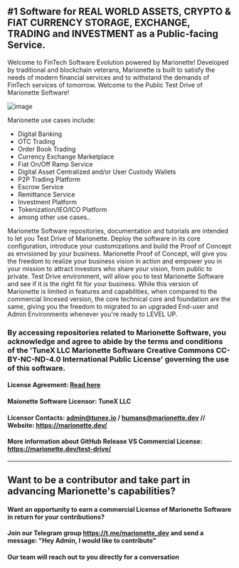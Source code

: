 ## #1 Software for REAL WORLD ASSETS, CRYPTO & FIAT CURRENCY STORAGE, EXCHANGE, TRADING and INVESTMENT as a Public-facing Service.

Welcome to FinTech Software Evolution powered by Marionette! Developed by traditional and blockchain veterans, Marionette is built to satisfy the needs of modern financial services and to withstand the demands of FinTech services of tomorrow. Welcome to the Public Test Drive of Marionette Software!

![image](https://github.com/Marionette-Software/.github/assets/57184189/c7c50cc3-76dc-409a-8f24-133e38ca091f)

Marionette use cases include:

- Digital Banking
- OTC Trading
- Order Book Trading
- Currency Exchange Marketplace
- Fiat On/Off Ramp Service
- Digital Asset Centralized and/or User Custody Wallets
- P2P Trading Platform
- Escrow Service
- Remittance Service
- Investment Platform
- Tokenization/IEO/ICO Platform
- among other use cases..

Marionette Software repositories, documentation and tutorials are intended to let you Test Drive of Marionette. Deploy the software in its core configuration, introduce your customizations and build the Proof of Concept as envisioned by your business. Marionette Proof of Concept, will give you the freedom to realize your business vision in action and empower you in your mission to attract investors who share your vision, from public to private. Test Drive environment, will allow you to test Marionette Software and see if it is the right fit for your business. While this version of Marionette is limited in features and capabilities, when compared to the commercial lincesed version, the core technical core and foundation are the same, giving you the freedom to migrated to an upgraded End-user and Admin Environments whenever you're ready to LEVEL UP.

### By accessing repositories related to Marionette Software, you acknowledge and agree to abide by the terms and conditions of the 'TuneX LLC Marionette Software Creative Commons CC-BY-NC-ND-4.0 International Public License' governing the use of this software.

#### License Agreement: [Read here](https://github.com/Marionette-Software/marionette-configurator/tree/main?tab=License-1-ov-file#tunex-llc-marionette-software-creative-commons-cc-by-nc-nd-40-international-public-license)

#### Maionette Software Licensor: TuneX LLC 
#### Licensor Contacts: admin@tunex.io / humans@marionette.dev // Website: https://marionette.dev/

#### More information about GitHub Release VS Commercial License: https://marionette.dev/test-drive/
_________________________________________________________________________________

## Want to be a contributor and take part in advancing Marionette's capabilities?

#### Want an opportunity to earn a commercial License of Marionette Software in return for your contributions?

#### Join our Telegram group https://t.me/marionette_dev and send a message: "Hey Admin, I would like to contribute"

#### Our team will reach out to you directly for a conversation
